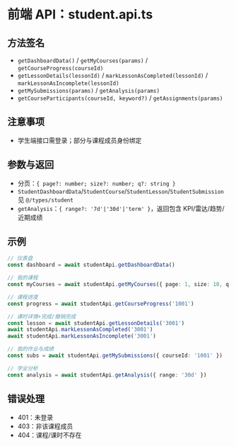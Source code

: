 # 前端 API：student.api.ts

## 方法签名
- `getDashboardData()` / `getMyCourses(params)` / `getCourseProgress(courseId)`
- `getLessonDetails(lessonId)` / `markLessonAsCompleted(lessonId)` / `markLessonAsIncomplete(lessonId)`
- `getMySubmissions(params)` / `getAnalysis(params)`
- `getCourseParticipants(courseId, keyword?)` / `getAssignments(params)`

## 注意事项
- 学生端接口需登录；部分与课程成员身份绑定

## 参数与返回
- 分页：`{ page?: number; size?: number; q?: string }`
- `StudentDashboardData`/`StudentCourse`/`StudentLesson`/`StudentSubmission` 见 `@/types/student`
- `getAnalysis`：`{ range?: '7d'|'30d'|'term' }`，返回包含 KPI/雷达/趋势/近期成绩

## 示例
```ts
// 仪表盘
const dashboard = await studentApi.getDashboardData()

// 我的课程
const myCourses = await studentApi.getMyCourses({ page: 1, size: 10, q: 'AI' })

// 课程进度
const progress = await studentApi.getCourseProgress('1001')

// 课时详情+完成/撤销完成
const lesson = await studentApi.getLessonDetails('3001')
await studentApi.markLessonAsCompleted('3001')
await studentApi.markLessonAsIncomplete('3001')

// 我的作业与成绩
const subs = await studentApi.getMySubmissions({ courseId: '1001' })

// 学业分析
const analysis = await studentApi.getAnalysis({ range: '30d' })
```

## 错误处理
- 401：未登录
- 403：非该课程成员
- 404：课程/课时不存在
